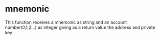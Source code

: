 # mnemonic
This function receives a mnemonic as string and an account number(0,1,2...) as integer giving as a return value the address and private key
